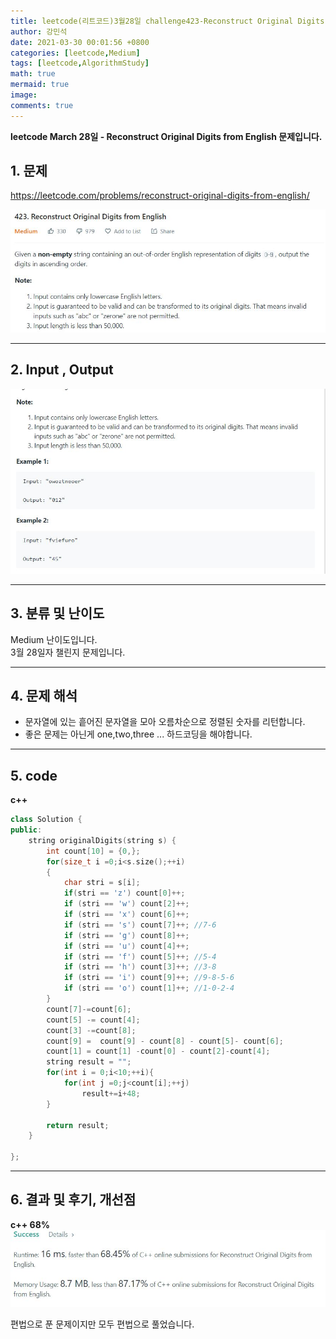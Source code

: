 ```yaml
---
title: leetcode(리트코드)3월28일 challenge423-Reconstruct Original Digits from English
author: 강민석
date: 2021-03-30 00:01:56 +0800
categories: [leetcode,Medium]
tags: [leetcode,AlgorithmStudy]
math: true
mermaid: true
image: 
comments: true
---
```


**leetcode March 28일 - Reconstruct Original Digits from English 문제입니다.**

## 1. 문제
<https://leetcode.com/problems/reconstruct-original-digits-from-english/>  

![](/assets/img/sample/leetcode/423/Problem.JPG)  

-----  

## 2. Input , Output

![](/assets/img/sample/leetcode/423/input.JPG)  


-----  

## 3. 분류 및 난이도

Medium 난이도입니다.  
3월 28일자 챌린지 문제입니다. 

-----  

## 4. 문제 해석

- 문자열에 있는 흩어진 문자열을 모아 오름차순으로 정렬된 숫자를 리턴합니다.
- 좋은 문제는 아닌게 one,two,three ... 하드코딩을 해야합니다.




-----  

## 5. code

**c++**

```c++
class Solution {
public:
    string originalDigits(string s) {
        int count[10] = {0,};
        for(size_t i =0;i<s.size();++i)
        {
            char stri = s[i];
            if(stri == 'z') count[0]++;
            if (stri == 'w') count[2]++;
            if (stri == 'x') count[6]++;
            if (stri == 's') count[7]++; //7-6
            if (stri == 'g') count[8]++;
            if (stri == 'u') count[4]++; 
            if (stri == 'f') count[5]++; //5-4
            if (stri == 'h') count[3]++; //3-8
            if (stri == 'i') count[9]++; //9-8-5-6
            if (stri == 'o') count[1]++; //1-0-2-4
        }
        count[7]-=count[6];
        count[5] -= count[4];
        count[3] -=count[8];
        count[9] =  count[9] - count[8] - count[5]- count[6];
        count[1] = count[1] -count[0] - count[2]-count[4];
        string result = "";
        for(int i = 0;i<10;++i){
            for(int j =0;j<count[i];++j)
                result+=i+48;
        }
        
        return result;
    }
    
};
```
-----

## 6. 결과 및 후기, 개선점

**c++ 68%**
![](/assets/img/sample/leetcode/423/result.JPG)  


편법으로 푼 문제이지만 모두 편법으로 풀었습니다.